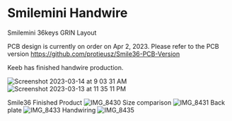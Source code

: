 # Smilemini Handwire
Smilemini 36keys GRIN Layout

PCB design is currently on order on Apr 2, 2023. Please refer to the PCB version https://github.com/protieusz/Smile36-PCB-Version

Keeb has finished handwire production.

![Screenshot 2023-03-14 at 9 03 31 AM](https://user-images.githubusercontent.com/118025702/225147322-91a6865f-0588-47d6-bec0-d82397884103.png)
![Screenshot 2023-03-13 at 11 35 11 PM](https://user-images.githubusercontent.com/118025702/225147330-00bf02f2-dbb1-40f7-b5ee-1a10757071e4.png)

Smile36 Finished Product
![IMG_8430](https://user-images.githubusercontent.com/118025702/228940294-836efbfe-5d21-4a63-ae64-baf060b2dc5d.JPG)
Size comparison
![IMG_8431](https://user-images.githubusercontent.com/118025702/228940312-e31b5970-bd61-457f-9b45-cd7ce8e60347.JPG)
Back plate
![IMG_8433](https://user-images.githubusercontent.com/118025702/228940361-d89dbb7f-f333-421c-a4cb-fb9709330dbf.JPG)
Handwiring
![IMG_8435](https://user-images.githubusercontent.com/118025702/228940402-17afd100-dbd4-4d65-98a6-d63b6debeef8.JPG)
